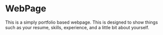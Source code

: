 # WebPage
This is a simply portfolio based webpage. This is designed to show things such as your resume, skills, experience, and a little bit about yourself.
